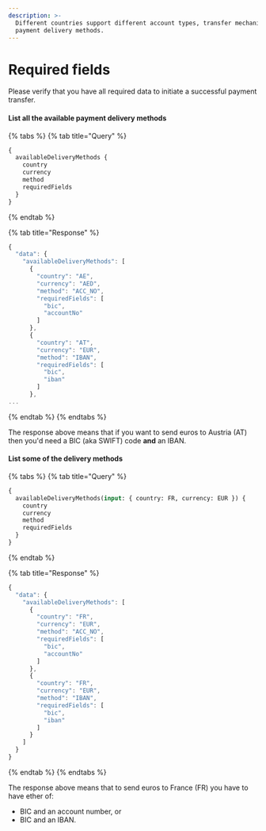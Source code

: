 ```yaml
---
description: >-
  Different countries support different account types, transfer mechanisms,
  payment delivery methods.
---
```


# Required fields

Please verify that you have all required data to initiate a successful payment transfer.

#### List all the available payment delivery methods

{% tabs %}
{% tab title="Query" %}
```graphql
{
  availableDeliveryMethods {
    country
    currency
    method
    requiredFields
  }
}

```
{% endtab %}

{% tab title="Response" %}
```javascript
{
  "data": {
    "availableDeliveryMethods": [
      {
        "country": "AE",
        "currency": "AED",
        "method": "ACC_NO",
        "requiredFields": [
          "bic",
          "accountNo"
        ]
      },
      {
        "country": "AT",
        "currency": "EUR",
        "method": "IBAN",
        "requiredFields": [
          "bic",
          "iban"
        ]
      },
...
```
{% endtab %}
{% endtabs %}

The response above means that if you want to send euros to Austria \(AT\) then you'd need a BIC \(aka SWIFT\) code **and** an IBAN.

#### List some of the delivery methods

{% tabs %}
{% tab title="Query" %}
```graphql
{
  availableDeliveryMethods(input: { country: FR, currency: EUR }) {
    country
    currency
    method
    requiredFields
  }
}
```
{% endtab %}

{% tab title="Response" %}
```javascript
{
  "data": {
    "availableDeliveryMethods": [
      {
        "country": "FR",
        "currency": "EUR",
        "method": "ACC_NO",
        "requiredFields": [
          "bic",
          "accountNo"
        ]
      },
      {
        "country": "FR",
        "currency": "EUR",
        "method": "IBAN",
        "requiredFields": [
          "bic",
          "iban"
        ]
      }
    ]
  }
}
```
{% endtab %}
{% endtabs %}

The response above means that to send euros to France \(FR\) you have to have ether of:

* BIC and an account number, or
* BIC and an IBAN.



